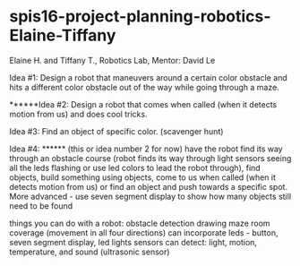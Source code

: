 # spis16-project-planning-robotics-Elaine-Tiffany
Elaine H. and Tiffany T., Robotics Lab, Mentor: David Le

Idea #1: 
Design a robot that maneuvers around a certain color obstacle and hits a different color obstacle out of the way while going through a maze.

******Idea #2:
Design a robot that comes when called (when it detects motion from us) and does cool tricks.

Idea #3:
Find an object of specific color. (scavenger hunt)

Idea #4:
****** (this or idea number 2 for now) have the robot find its way through an obstacle course (robot finds its way through light sensors seeing all the leds flashing or use led colors to lead the robot through), find objects, build something using objects, come to us when called (when it detects motion from us) or find an object and push towards a specific spot.
More advanced - use seven segment display to show how many objects still need to be found

things you can do with a robot:
obstacle detection
drawing
maze
room coverage (movement in all four directions)
can incorporate leds - button, seven segment display, led lights
sensors can detect: light, motion, temperature, and sound (ultrasonic sensor)
